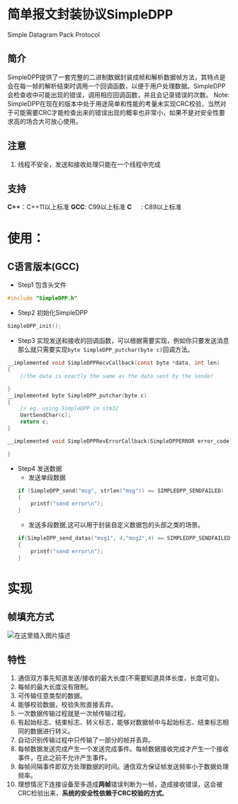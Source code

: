 # 简单报文封装协议SimpleDPP
Simple Datagram Pack Protocol

## 简介
SimpleDPP提供了一套完整的二进制数据封装成帧和解析数据帧方法，其特点是会在每一帧的解析结束时调用一个回调函数，以便于用户处理数据。SimpleDPP会检查收中可能出现的错误，调用相应回调函数，并且会记录错误的次数。
Note: SimpleDPP在现在的版本中处于用途简单和性能的考量未实现CRC校验，当然对于可能需要CRC才能检查出来的错误出现的概率也非常小，如果不是对安全性要求高的场合大可放心使用。

## 注意
1. 线程不安全，发送和接收处理只能在一个线程中完成


## 支持
**C++**：C++11以上标准
**GCC**: C99以上标准
**C**&ensp;&emsp;: C89以上标准


# 使用：
## C语言版本(GCC)
- Step1 包含头文件
```c
#include "SimpleDPP.h"
```
- Step2 初始化SimpleDPP

```c
SimpleDPP_init();
```

- Step3 实现发送和接收的回调函数，可以根据需要实现，例如你只要发送消息那么就只需要实现`byte SimpleDPP_putchar(byte c)`回调方法。
```c
__implemented void SimpleDPPRecvCallback(const byte *data, int len)
{
    //the data is exactly the same as the data sent by the sender

}
__implemented byte SimpleDPP_putchar(byte c)
{
    // eg. using SimpleDPP in stm32
    UartSendChar(c);
    return c;
}

__implemented void SimpleDPPRevErrorCallback(SimpleDPPERROR error_code){

}
```

- Step4 发送数据
    - 发送单段数据
    ```c
    if (SimpleDPP_send("msg", strlen("msg")) == SIMPLEDPP_SENDFAILED)
    {
        printf("send error\n");
    }
    ```
    - 发送多段数据,这可以用于封装自定义数据包的头部之类的场景。
    ```c
    if(SimpleDPP_send_datas("msg1", 4,"msg2",4) == SIMPLEDPP_SENDFAILED)
    {
        printf("send error\n");
    }
    ```



# 实现

## 帧填充方式
![在这里插入图片描述](https://img-blog.csdnimg.cn/23c1019c60f94904a6c1451e74ac32af.png?x-oss-process=image/watermark,type_d3F5LXplbmhlaQ,shadow_50,text_Q1NETiBA5Za15Za16ZSk6ZSk5L2g5bCP5Y-v54ix,size_20,color_FFFFFF,t_70,g_se,x_16)

## 特性
1. 通信双方事先知道发送/接收的最大长度(不需要知道具体长度，长度可变)。
2. 每帧的最大长度没有限制。
3. 可传输任意类型的数据。
4. 能够校验数据，校验失败直接丢弃。
5. 一次数据传输过程就是一次帧传输过程。
6. 有起始标志、结束标志、转义标志，能够对数据帧中与起始标志、结束标志相同的数据进行转义。
7. 自动识别传输过程中只传输了一部分的帧并丢弃。
8. 每帧数据发送完成产生一个发送完成事件。每帧数据接收完成才产生一个接收事件，在此之前不允许产生事件。
9. 每帧间隔事件即双方处理数据的时间。通信双方保证帧发送频率小于数据处理频率。
10. 理想情况下连接设备至多造成**两帧**错误判断为一帧，造成接收错误，这会被CRC检验出来，**系统的安全性依赖于CRC校验的方式**。